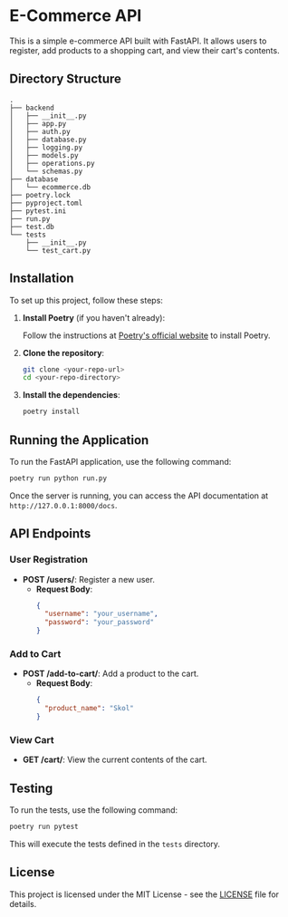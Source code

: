 # E-Commerce API

This is a simple e-commerce API built with FastAPI. It allows users to register, add products to a shopping cart, and view their cart's contents.

## Directory Structure

```
.
├── backend
│   ├── __init__.py
│   ├── app.py
│   ├── auth.py
│   ├── database.py
│   ├── logging.py
│   ├── models.py
│   ├── operations.py
│   └── schemas.py
├── database
│   └── ecommerce.db
├── poetry.lock
├── pyproject.toml
├── pytest.ini
├── run.py
├── test.db
└── tests
    ├── __init__.py
    └── test_cart.py
```

## Installation

To set up this project, follow these steps:

1. **Install Poetry** (if you haven't already):

   Follow the instructions at [Poetry's official website](https://python-poetry.org/docs/#installation) to install Poetry.

2. **Clone the repository**:

   ```bash
   git clone <your-repo-url>
   cd <your-repo-directory>
   ```

3. **Install the dependencies**:

   ```bash
   poetry install
   ```

## Running the Application

To run the FastAPI application, use the following command:

```bash
poetry run python run.py
```

Once the server is running, you can access the API documentation at `http://127.0.0.1:8000/docs`.

## API Endpoints

### User Registration

- **POST /users/**: Register a new user.
  - **Request Body**:
    ```json
    {
      "username": "your_username",
      "password": "your_password"
    }
    ```

### Add to Cart

- **POST /add-to-cart/**: Add a product to the cart.
  - **Request Body**:
    ```json
    {
      "product_name": "Skol"
    }
    ```

### View Cart

- **GET /cart/**: View the current contents of the cart.

## Testing

To run the tests, use the following command:

```bash
poetry run pytest
```

This will execute the tests defined in the `tests` directory.

## License

This project is licensed under the MIT License - see the [LICENSE](LICENSE) file for details.
